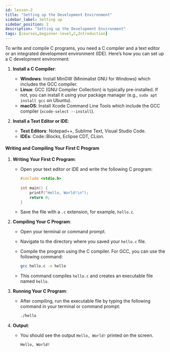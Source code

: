 ```yaml
---
id: lesson-2
title: "Setting up the Development Environment"
sidebar_label: Setting up 
sidebar_position: 2
description: "Setting up the Development Environment"
tags: [courses,beginner-level,C,Introduction]
--- 
```

 

To write and compile C programs, you need a C compiler and a text editor or an integrated development environment (IDE). Here’s how you can set up a C development environment:

1. **Install a C Compiler**:
   - **Windows**: Install MinGW (Minimalist GNU for Windows) which includes the GCC compiler.
   - **Linux**: GCC (GNU Compiler Collection) is typically pre-installed. If not, you can install it using your package manager (e.g., `sudo apt install gcc` on Ubuntu).
   - **macOS**: Install Xcode Command Line Tools which include the GCC compiler (`xcode-select --install`).

2. **Install a Text Editor or IDE**:
   - **Text Editors**: Notepad++, Sublime Text, Visual Studio Code.
   - **IDEs**: Code::Blocks, Eclipse CDT, CLion.

#### Writing and Compiling Your First C Program

1. **Writing Your First C Program**:
   - Open your text editor or IDE and write the following C program:

      ```c title="hello.c"
      #include <stdio.h>
         
      int main() {
          printf("Hello, World!\n");
          return 0;
      }
      ```

   - Save the file with a `.c` extension, for example, `hello.c`.

2. **Compiling Your C Program**:
   - Open your terminal or command prompt.
   - Navigate to the directory where you saved your `hello.c` file.
   - Compile the program using the C compiler. For GCC, you can use the following command:

      ```sh
      gcc hello.c -o hello
      ```

   - This command compiles `hello.c` and creates an executable file named `hello`.

3. **Running Your C Program**:
   - After compiling, run the executable file by typing the following command in your terminal or command prompt:

      ```sh
      ./hello
      ```

4. **Output**:
   - You should see the output `Hello, World!` printed on the screen.

      ```
      Hello, World!
      ``` 